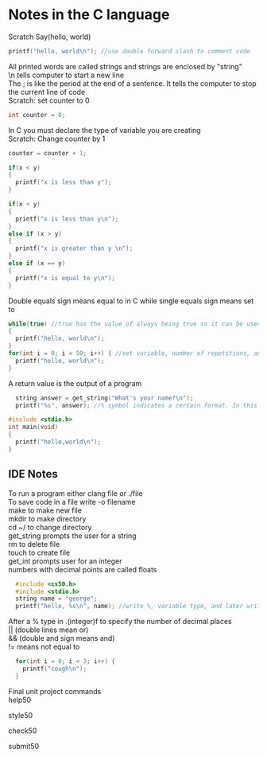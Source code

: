 # Notes in the C language

Scratch Say(hello, world)

```C
printf("hello, world\n"); //use double forward slash to comment code
```

All printed words are called strings and strings are enclosed by "string" <br>
\n tells computer to start a new line <br>
The ; is like the period at the end of a sentence. It tells the computer to stop the current line of code <br>
Scratch: set counter to 0

```C
int counter = 0;
```

In C you must declare the type of variable you are creating <br>
Scratch: Change counter by 1

```C
counter = counter + 1;
```

```C
if(x < y) 
{
  printf("x is less than y");
}
```

```C
if(x < y)
{
  printf("x is less than y\n");
}
else if (x > y)
{
  printf("x is greater than y \n");
}
else if (x == y)
{
  printf("x is equal to y\n");
}
```

Double equals sign means equal to in C while single equals sign means set to

```C
while(true) //true has the value of always being true so it can be used to create a forever loop
{
  printf("hello, world\n");
}
for(int i = 0; i < 50; i++) { //set variable, number of repetitions, and incrementation
  printf("hello, world\n");
}
```

A return value is the output of a program

```C
  string answer = get_string("What's your name?\n");
  printf("%s", answer); //% symbol indicates a certain format. In this case it tells the printf function to print a string
```
```C
#include <stdio.h>
int main(void) 
{
  printf("hello,world\n");
}
```
## IDE Notes
To run a program either clang file or ./file <br>
To save code in a file write -o filename <br>
make to make new file <br>
mkdir to make directory <br>
cd ~/ to change directory <br>
get_string prompts the user for a string <br>
rm to delete file <br>
touch to create file <br>
get_int prompts user for an integer <br>
numbers with decimal points are called floats <br>

```C
  #include <cs50.h>
  #include <stdio.h>
  string name = "george";
  printf("hello, %s\n", name); //write %, variable type, and later write variable name to insert variable
```
After a % type in .(integer)f to specify the number of decimal places <br>
|| (double lines mean or) <br>
&& (double and sign means and) <br>
!= means not equal to <br>
```C
  for(int i = 0; i < 3; i++) {
    printf("cough\n");
  }
```
Final unit project commands <br>
help50

style50

check50

submit50
